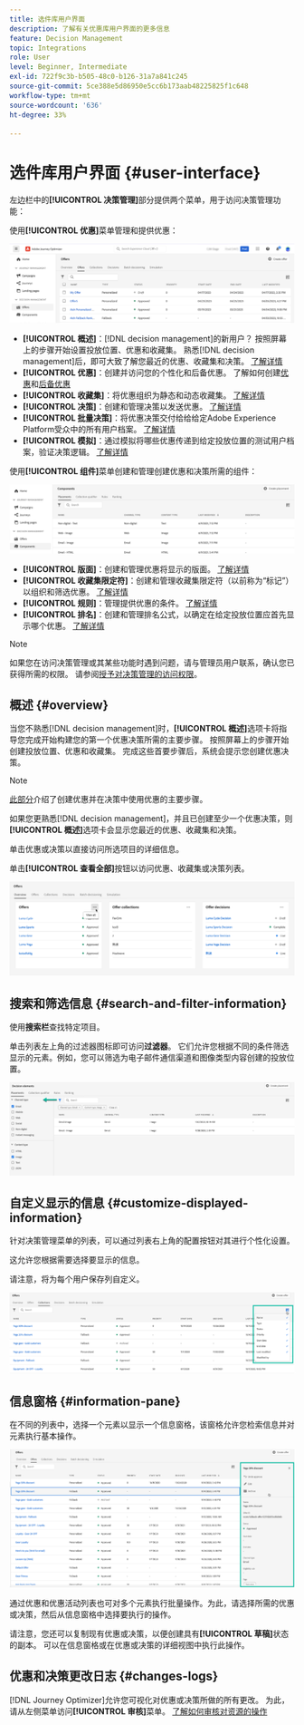 ```yaml
---
title: 选件库用户界面
description: 了解有关优惠库用户界面的更多信息
feature: Decision Management
topic: Integrations
role: User
level: Beginner, Intermediate
exl-id: 722f9c3b-b505-48c0-b126-31a7a841c245
source-git-commit: 5ce388e5d86950e5cc6b173aab48225825f1c648
workflow-type: tm+mt
source-wordcount: '636'
ht-degree: 33%

---
```


# 选件库用户界面 {#user-interface}

左边栏中的&#x200B;**[!UICONTROL 决策管理]**&#x200B;部分提供两个菜单，用于访问决策管理功能：

使用&#x200B;**[!UICONTROL 优惠]**&#x200B;菜单管理和提供优惠：


![](../assets/offers_menu.png)

* **[!UICONTROL 概述]**：[!DNL decision management]的新用户？ 按照屏幕上的步骤开始设置投放位置、优惠和收藏集。 熟悉[!DNL decision management]后，即可大致了解您最近的优惠、收藏集和决策。 [了解详情](#overview)
* **[!UICONTROL 优惠]**：创建并访问您的个性化和后备优惠。 了解如何创建[优惠](../offer-library/creating-personalized-offers.md)和[后备优惠](../offer-library/creating-fallback-offers.md)
* **[!UICONTROL 收藏集]**：将优惠组织为静态和动态收藏集。 [了解详情](../offer-library/creating-collections.md)
* **[!UICONTROL 决策]**：创建和管理决策以发送优惠。 [了解详情](../offer-activities/create-offer-activities.md)
* **[!UICONTROL 批量决策]**：将优惠决策交付给给给定Adobe Experience Platform受众中的所有用户档案。 [了解详情](../batch-delivery.md)
* **[!UICONTROL 模拟]**：通过模拟将哪些优惠传递到给定投放位置的测试用户档案，验证决策逻辑。 [了解详情](../offer-activities/simulation.md)

使用&#x200B;**[!UICONTROL 组件]**&#x200B;菜单创建和管理创建优惠和决策所需的组件：

![](../assets/offer_activities.png)

* **[!UICONTROL 版面]**：创建和管理优惠将显示的版面。 [了解详情](../offer-library/creating-placements.md)
* **[!UICONTROL 收藏集限定符]**：创建和管理收藏集限定符（以前称为“标记”）以组织和筛选优惠。 [了解详情](../offer-library/creating-tags.md)
* **[!UICONTROL 规则]**：管理提供优惠的条件。 [了解详情](../offer-library/creating-decision-rules.md)
* **[!UICONTROL 排名]**：创建和管理排名公式，以确定在给定投放位置应首先显示哪个优惠。 [了解详情](../ranking/create-ranking-formulas.md)

>[!NOTE]
>
>如果您在访问决策管理或其某些功能时遇到问题，请与管理员用户联系，确认您已获得所需的权限。 请参阅[授予对决策管理的访问权限](starting-offer-decisioning.md#granting-acess-to-decision-management)。

## 概述 {#overview}

当您不熟悉[!DNL decision management]时，**[!UICONTROL 概述]**&#x200B;选项卡将指导您完成开始构建您的第一个优惠决策所需的主要步骤。 按照屏幕上的步骤开始创建投放位置、优惠和收藏集。 完成这些首要步骤后，系统会提示您创建优惠决策。

>[!NOTE]
>
>[此部分](../offer-library/key-steps.md)介绍了创建优惠并在决策中使用优惠的主要步骤。

如果您更熟悉[!DNL decision management]，并且已创建至少一个优惠决策，则&#x200B;**[!UICONTROL 概述]**&#x200B;选项卡会显示您最近的优惠、收藏集和决策。

单击优惠或决策以直接访问所选项目的详细信息。

单击&#x200B;**[!UICONTROL 查看全部]**&#x200B;按钮以访问优惠、收藏集或决策列表。

![](../assets/overview_view-all.png)

## 搜索和筛选信息 {#search-and-filter-information}

使用&#x200B;**搜索栏**&#x200B;查找特定项目。

单击列表左上角的过滤器图标即可访问&#x200B;**过滤器**。 它们允许您根据不同的条件筛选显示的元素。例如，您可以筛选为电子邮件通信渠道和图像类型内容创建的投放位置。

![](../assets/filters.png)

## 自定义显示的信息 {#customize-displayed-information}

针对决策管理菜单的列表，可以通过列表右上角的配置按钮对其进行个性化设置。

这允许您根据需要选择要显示的信息。

请注意，将为每个用户保存列自定义。

![](../assets/columns.png)

## 信息窗格 {#information-pane}

在不同的列表中，选择一个元素以显示一个信息窗格，该窗格允许您检索信息并对元素执行基本操作。

![](../assets/information-pane.png)

通过优惠和优惠活动列表也可对多个元素执行批量操作。为此，请选择所需的优惠或决策，然后从信息窗格中选择要执行的操作。

请注意，您还可以复制现有优惠或决策，以便创建具有&#x200B;**[!UICONTROL 草稿]**&#x200B;状态的副本。 可以在信息窗格或在优惠或决策的详细视图中执行此操作。

## 优惠和决策更改日志 {#changes-logs}

[!DNL Journey Optimizer]允许您可视化对优惠或决策所做的所有更改。 为此，请从左侧菜单访问&#x200B;**[!UICONTROL 审核]**&#x200B;菜单。 [了解如何审核对资源的操作](../../privacy/audit-logs.md)

